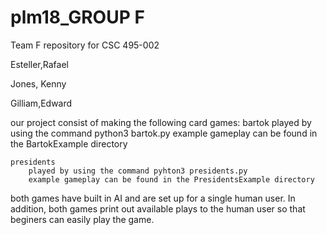 # plm18_GROUP F
Team F repository for CSC 495-002

Esteller,Rafael

Jones, Kenny

Gilliam,Edward

our project consist of making the following card games:
	bartok
		played by using the command python3 bartok.py
		example gameplay can be found in the BartokExample directory
	
	presidents
		played by using the command pyhton3 presidents.py
		example gameplay can be found in the PresidentsExample directory

both games have built in AI and are set up for a single human user. 
In addition, both games print out available plays to the human user so that beginers can easily play the game. 

